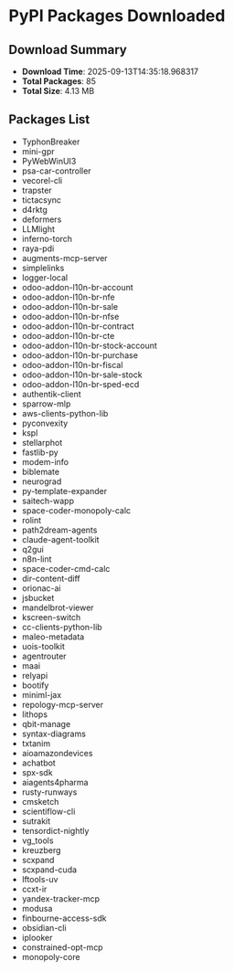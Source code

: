 # PyPI Packages Downloaded

## Download Summary
- **Download Time**: 2025-09-13T14:35:18.968317
- **Total Packages**: 85
- **Total Size**: 4.13 MB

## Packages List
- TyphonBreaker
- mini-gpr
- PyWebWinUI3
- psa-car-controller
- vecorel-cli
- trapster
- tictacsync
- d4rktg
- deformers
- LLMlight
- inferno-torch
- raya-pdi
- augments-mcp-server
- simplelinks
- logger-local
- odoo-addon-l10n-br-account
- odoo-addon-l10n-br-nfe
- odoo-addon-l10n-br-sale
- odoo-addon-l10n-br-nfse
- odoo-addon-l10n-br-contract
- odoo-addon-l10n-br-cte
- odoo-addon-l10n-br-stock-account
- odoo-addon-l10n-br-purchase
- odoo-addon-l10n-br-fiscal
- odoo-addon-l10n-br-sale-stock
- odoo-addon-l10n-br-sped-ecd
- authentik-client
- sparrow-mlp
- aws-clients-python-lib
- pyconvexity
- kspl
- stellarphot
- fastlib-py
- modem-info
- biblemate
- neurograd
- py-template-expander
- saitech-wapp
- space-coder-monopoly-calc
- rolint
- path2dream-agents
- claude-agent-toolkit
- q2gui
- n8n-lint
- space-coder-cmd-calc
- dir-content-diff
- orionac-ai
- jsbucket
- mandelbrot-viewer
- kscreen-switch
- cc-clients-python-lib
- maleo-metadata
- uois-toolkit
- agentrouter
- maai
- relyapi
- bootify
- miniml-jax
- repology-mcp-server
- lithops
- qbit-manage
- syntax-diagrams
- txtanim
- aioamazondevices
- achatbot
- spx-sdk
- aiagents4pharma
- rusty-runways
- cmsketch
- scientiflow-cli
- sutrakit
- tensordict-nightly
- vg_tools
- kreuzberg
- scxpand
- scxpand-cuda
- lftools-uv
- ccxt-ir
- yandex-tracker-mcp
- modusa
- finbourne-access-sdk
- obsidian-cli
- iplooker
- constrained-opt-mcp
- monopoly-core
